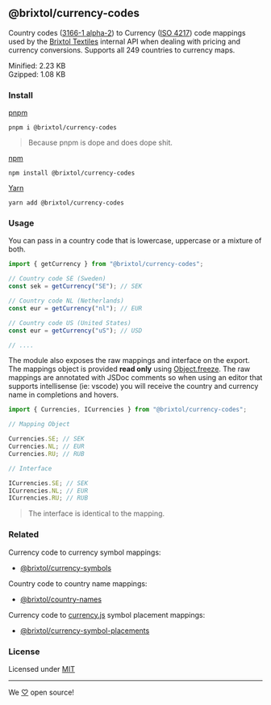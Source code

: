 ## @brixtol/currency-codes

Country codes ([3166-1 alpha-2](https://en.wikipedia.org/wiki/ISO_3166-1_alpha-2#Officially_assigned_code_elements)) to Currency ([ISO 4217](https://en.wikipedia.org/wiki/ISO_4217#Active_codes)) code mappings used by the [Brixtol Textiles](https://www.brixtoltextiles.com) internal API when dealing with pricing and currency conversions. Supports all 249 countries to currency maps.

Minified: 2.23 KB <br>
Gzipped: 1.08 KB

### Install

[pnpm](https://pnpm.js.org/en/cli/install)

```cli
pnpm i @brixtol/currency-codes
```

> Because pnpm is dope and does dope shit.

[npm](https://www.npmjs.com/)

```cli
npm install @brixtol/currency-codes
```

[Yarn](https://yarnpkg.com/)

```cli
yarn add @brixtol/currency-codes
```

### Usage

You can pass in a country code that is lowercase, uppercase or a mixture of both.

```javascript
import { getCurrency } from "@brixtol/currency-codes";

// Country code SE (Sweden)
const sek = getCurrency("SE"); // SEK

// Country code NL (Netherlands)
const eur = getCurrency("nl"); // EUR

// Country code US (United States)
const eur = getCurrency("uS"); // USD

// ....
```

The module also exposes the raw mappings and interface on the export. The mappings object is provided **read only** using [Object.freeze](https://developer.mozilla.org/en-US/docs/Web/JavaScript/Reference/Global_Objects/Object/freeze). The raw mappings are annotated with JSDoc comments so when using an editor that supports intellisense (ie: vscode) you will receive the country and currency name in completions and hovers.

```javascript
import { Currencies, ICurrencies } from "@brixtol/currency-codes";

// Mapping Object

Currencies.SE; // SEK
Currencies.NL; // EUR
Currencies.RU; // RUB

// Interface

ICurrencies.SE; // SEK
ICurrencies.NL; // EUR
ICurrencies.RU; // RUB
```

> The interface is identical to the mapping.

### Related

Currency code to currency symbol mappings:

- [@brixtol/currency-symbols](https://github.com/brixtol/currency-symbols)

Country code to country name mappings:

- [@brixtol/country-names](https://github.com/brixtol/country-names)

Currency code to [currency.js](https://github.com/scurker/currency.js) symbol placement mappings:

- [@brixtol/currency-symbol-placements](https://github.com/brixtol/currency-symbol-placements)

### License

Licensed under [MIT](#LICENCE)

---

We [♡](https://www.brixtoltextiles.com/discount/4D3V3L0P3RS]) open source!

